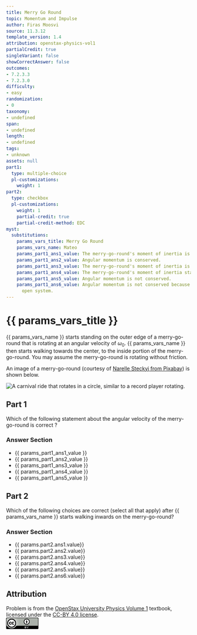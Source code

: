 ```yaml
---
title: Merry Go Round
topic: Momentum and Impulse
author: Firas Moosvi
source: 11.3.12
template_version: 1.4
attribution: openstax-physics-vol1
partialCredit: true
singleVariant: false
showCorrectAnswer: false
outcomes:
- 7.2.3.3
- 7.2.3.0
difficulty:
- easy
randomization:
- 0
taxonomy:
- undefined
span:
- undefined
length:
- undefined
tags:
- unknown
assets: null
part1:
  type: multiple-choice
  pl-customizations:
    weight: 1
part2:
  type: checkbox
  pl-customizations:
    weight: 1
    partial-credit: true
    partial-credit-method: EDC
myst:
  substitutions:
    params_vars_title: Merry Go Round
    params_vars_name: Mateo
    params_part1_ans1_value: The merry-go-round's moment of inertia is increasing.
    params_part1_ans2_value: Angular momentum is conserved.
    params_part1_ans3_value: The merry-go-round's moment of inertia is decreasing.
    params_part1_ans4_value: The merry-go-round's moment of inertia stays the same
    params_part1_ans5_value: Angular momentum is not conserved.
    params_part1_ans6_value: Angular momentum is not conserved because this is an
      open system.
---
```

# {{ params_vars_title }}
{{ params_vars_name }} starts standing on the outer edge of a merry-go-round that is rotating at an angular velocity of $\omega_0$.
{{ params_vars_name }} then starts walking towards the center, to the inside portion of the merry-go-round.
You may assume the merry-go-round is rotating without friction.

An image of a merry-go-round (courtesy of [Narelle Steckyj from Pixabay](https://pixabay.com//?utm_source=link-attribution&utm_medium=referral&utm_campaign=image&utm_content=169901)) is shown below.

<img src="merry_go_round.png" alt="A carnival ride that rotates in a circle, similar to a record player rotating.">

## Part 1

Which of the following statement about the angular velocity of the merry-go-round is correct ?

### Answer Section

- {{ params_part1_ans1_value }}
- {{ params_part1_ans2_value }}
- {{ params_part1_ans3_value }}
- {{ params_part1_ans4_value }}
- {{ params_part1_ans5_value }}

## Part 2

Which of the following choices are correct (select all that apply) after {{ params_vars_name }} starts walking inwards on the merry-go-round?

### Answer Section

- {{ params.part2.ans1.value}}
- {{ params.part2.ans2.value}}
- {{ params.part2.ans3.value}}
- {{ params.part2.ans4.value}}
- {{ params.part2.ans5.value}}
- {{ params.part2.ans6.value}}

## Attribution

Problem is from the [OpenStax University Physics Volume 1](https://openstax.org/details/books/university-physics-volume-1) textbook, licensed under the [CC-BY 4.0 license](https://creativecommons.org/licenses/by/4.0/).<br>![Image representing the Creative Commons 4.0 BY license.](https://raw.githubusercontent.com/firasm/bits/master/by.png)